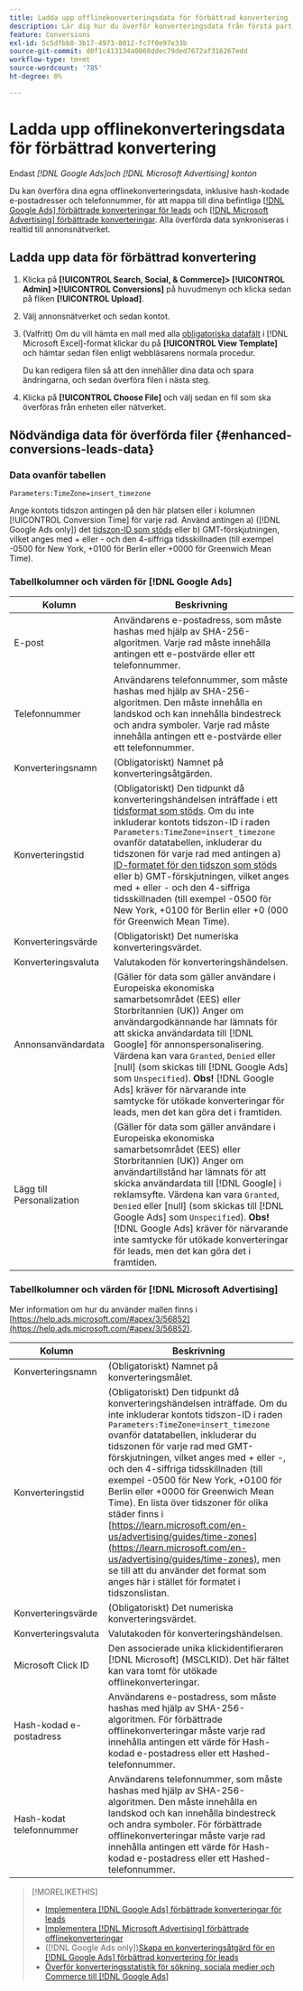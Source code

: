 ```yaml
---
title: Ladda upp offlinekonverteringsdata för förbättrad konvertering
description: Lär dig hur du överför konverteringsdata från första part, offline för att mappa till  [!DNL Google Ads] förbättrade konverteringar för leads och [!DNL Microsoft Advertising] förbättrade konverteringar.
feature: Conversions
exl-id: 5c5dfbb8-3b17-4973-8012-fc7f0e97e33b
source-git-commit: d0f1c413134a0868ddec79ded7672af316267edd
workflow-type: tm+mt
source-wordcount: '785'
ht-degree: 0%

---
```


# Ladda upp offlinekonverteringsdata för förbättrad konvertering

Endast *[!DNL Google Ads]och [!DNL Microsoft Advertising] konton*

Du kan överföra dina egna offlinekonverteringsdata, inklusive hash-kodade e-postadresser och telefonnummer, för att mappa till dina befintliga [[!DNL Google Ads] förbättrade konverteringar för leads](/help/search-social-commerce/admin/conversion-metrics/conversion-action-google.md) och [[!DNL Microsoft Advertising] förbättrade konverteringar](https://help.ads.microsoft.com/#apex/ads/en/60178). Alla överförda data synkroniseras i realtid till annonsnätverket.

## Ladda upp data för förbättrad konvertering

1. Klicka på **[!UICONTROL Search, Social, & Commerce]> [!UICONTROL Admin] >[!UICONTROL Conversions]** på huvudmenyn och klicka sedan på fliken **[!UICONTROL Upload]**.

1. Välj annonsnätverket och sedan kontot.

1. (Valfritt) Om du vill hämta en mall med alla [obligatoriska datafält](#enhanced-conversions-leads-data) i [!DNL Microsoft Excel]-format klickar du på **[!UICONTROL View Template]** och hämtar sedan filen enligt webbläsarens normala procedur.

   Du kan redigera filen så att den innehåller dina data och spara ändringarna, och sedan överföra filen i nästa steg.

1. Klicka på **[!UICONTROL Choose File]** och välj sedan en fil som ska överföras från enheten eller nätverket.

## Nödvändiga data för överförda filer {#enhanced-conversions-leads-data}

### Data ovanför tabellen

`Parameters:TimeZone=insert_timezone`

Ange kontots tidszon antingen på den här platsen eller i kolumnen [!UICONTROL Conversion Time] för varje rad. Använd antingen a\) ([!DNL Google Ads only]) det [tidszon-ID som stöds](https://developers.google.com/google-ads/api/data/codes-formats#timezone_ids) eller b\) GMT-förskjutningen, vilket anges med + eller - och den 4-siffriga tidsskillnaden (till exempel -0500 för New York, +0100 för Berlin eller +0000 för Greenwich Mean Time).

### Tabellkolumner och värden för [!DNL Google Ads]

| Kolumn | Beskrivning |
| ------ | ----------- |
| E-post | Användarens e-postadress, som måste hashas med hjälp av SHA-256-algoritmen. Varje rad måste innehålla antingen ett e-postvärde eller ett telefonnummer. |
| Telefonnummer | Användarens telefonnummer, som måste hashas med hjälp av SHA-256-algoritmen. Den måste innehålla en landskod och kan innehålla bindestreck och andra symboler. Varje rad måste innehålla antingen ett e-postvärde eller ett telefonnummer. |
| Konverteringsnamn | (Obligatoriskt) Namnet på konverteringsåtgärden. |
| Konverteringstid | (Obligatoriskt) Den tidpunkt då konverteringshändelsen inträffade i ett [tidsformat som stöds](https://support.google.com/google-ads/answer/7014069#prepare_data). Om du inte inkluderar kontots tidszon-ID i raden `Parameters:TimeZone=insert_timezone` ovanför datatabellen, inkluderar du tidszonen för varje rad med antingen a\) [ID-formatet för den tidszon som stöds](https://developers.google.com/google-ads/api/data/codes-formats#timezone_ids) eller b\) GMT-förskjutningen, vilket anges med + eller - och den 4-siffriga tidsskillnaden (till exempel -0500 för New York, +0100 för Berlin eller +0 (000 för Greenwich Mean Time). |
| Konverteringsvärde | (Obligatoriskt) Det numeriska konverteringsvärdet. |
| Konverteringsvaluta | Valutakoden för konverteringshändelsen. |
| Annonsanvändardata | (Gäller för data som gäller användare i Europeiska ekonomiska samarbetsområdet (EES) eller Storbritannien (UK)) Anger om användargodkännande har lämnats för att skicka användardata till [!DNL Google] för annonspersonalisering. Värdena kan vara `Granted`, `Denied` eller \[null\] (som skickas till [!DNL Google Ads] som `Unspecified`). **Obs!** [!DNL Google Ads] kräver för närvarande inte samtycke för utökade konverteringar för leads, men det kan göra det i framtiden. |
| Lägg till Personalization | (Gäller för data som gäller användare i Europeiska ekonomiska samarbetsområdet (EES) eller Storbritannien (UK)) Anger om användartillstånd har lämnats för att skicka användardata till [!DNL Google] i reklamsyfte. Värdena kan vara `Granted`, `Denied` eller \[null\] (som skickas till [!DNL Google Ads] som `Unspecified`). **Obs!** [!DNL Google Ads] kräver för närvarande inte samtycke för utökade konverteringar för leads, men det kan göra det i framtiden. |

### Tabellkolumner och värden för [!DNL Microsoft Advertising]

Mer information om hur du använder mallen finns i [https://help.ads.microsoft.com/#apex/3/56852](https://help.ads.microsoft.com/#apex/3/56852).

| Kolumn | Beskrivning |
| ------ | ----------- |
| Konverteringsnamn | (Obligatoriskt) Namnet på konverteringsmålet. |
| Konverteringstid | (Obligatoriskt) Den tidpunkt då konverteringshändelsen inträffade. Om du inte inkluderar kontots tidszon-ID i raden `Parameters:TimeZone=insert_timezone` ovanför datatabellen, inkluderar du tidszonen för varje rad med GMT-förskjutningen, vilket anges med + eller -, och den 4-siffriga tidsskillnaden (till exempel -0500 för New York, +0100 för Berlin eller +0000 för Greenwich Mean Time). En lista över tidszoner för olika städer finns i [https://learn.microsoft.com/en-us/advertising/guides/time-zones](https://learn.microsoft.com/en-us/advertising/guides/time-zones), men se till att du använder det format som anges här i stället för formatet i tidszonslistan. |
| Konverteringsvärde | (Obligatoriskt) Det numeriska konverteringsvärdet. |
| Konverteringsvaluta | Valutakoden för konverteringshändelsen. |
| Microsoft Click ID | Den associerade unika klickidentifieraren [!DNL Microsoft] (MSCLKID). Det här fältet kan vara tomt för utökade offlinekonverteringar. |
| Hash-kodad e-postadress | Användarens e-postadress, som måste hashas med hjälp av SHA-256-algoritmen. För förbättrade offlinekonverteringar måste varje rad innehålla antingen ett värde för Hash-kodad e-postadress eller ett Hashed-telefonnummer. |
| Hash-kodat telefonnummer | Användarens telefonnummer, som måste hashas med hjälp av SHA-256-algoritmen. Den måste innehålla en landskod och kan innehålla bindestreck och andra symboler. För förbättrade offlinekonverteringar måste varje rad innehålla antingen ett värde för Hash-kodad e-postadress eller ett Hashed-telefonnummer. |

>[!MORELIKETHIS]
>
>* [Implementera [!DNL Google Ads] förbättrade konverteringar för leads](/help/search-social-commerce/campaign-management/special-workflows/google-enhanced-conversions-leads.md)
>* [Implementera [!DNL Microsoft Advertising] förbättrade offlinekonverteringar](/help/search-social-commerce/campaign-management/special-workflows/microsoft-enhanced-conversions.md)
>* ([!DNL Google Ads only])[Skapa en konverteringsåtgärd för en [!DNL Google Ads] förbättrad konvertering för leads](/help/search-social-commerce/admin/conversion-metrics/conversion-action-google.md)
>* [Överför konverteringsstatistik för sökning, sociala medier och Commerce till  [!DNL Google Ads]](/help/search-social-commerce/tools/conversion-metrics-upload-to-google.md)
